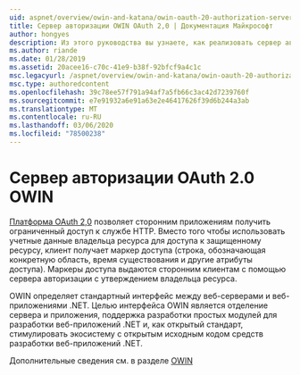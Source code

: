 ```yaml
---
uid: aspnet/overview/owin-and-katana/owin-oauth-20-authorization-server
title: Сервер авторизации OWIN OAuth 2,0 | Документация Майкрософт
author: hongyes
description: Из этого руководства вы узнаете, как реализовать сервер авторизации OAuth 2,0 с помощью по промежуточного слоя OWIN OAuth. Это расширенный учебник, в котором только аутлин...
ms.author: riande
ms.date: 01/28/2019
ms.assetid: 20acee16-c70c-41e9-b38f-92bfcf9a4c1c
msc.legacyurl: /aspnet/overview/owin-and-katana/owin-oauth-20-authorization-server
msc.type: authoredcontent
ms.openlocfilehash: 39c78ee57f791a94af7a5fb66c3ac42d7239760f
ms.sourcegitcommit: e7e91932a6e91a63e2e46417626f39d6b244a3ab
ms.translationtype: MT
ms.contentlocale: ru-RU
ms.lasthandoff: 03/06/2020
ms.locfileid: "78500238"
---
```

# <a name="owin-oauth-20-authorization-server"></a>Сервер авторизации OAuth 2.0 OWIN

[Платформа OAuth 2,0](http://tools.ietf.org/html/rfc6749) позволяет сторонним приложениям получить ограниченный доступ к службе HTTP. Вместо того чтобы использовать учетные данные владельца ресурса для доступа к защищенному ресурсу, клиент получает маркер доступа (строка, обозначающая конкретную область, время существования и другие атрибуты доступа). Маркеры доступа выдаются сторонним клиентам с помощью сервера авторизации с утверждением владельца ресурса.

OWIN определяет стандартный интерфейс между веб-серверами и веб-приложениями .NET. Целью интерфейса OWIN является отделение сервера и приложения, поддержка разработки простых модулей для разработки веб-приложений .NET и, как открытый стандарт, стимулировать экосистему с открытым исходным кодом средств разработки веб-приложений .NET.

Дополнительные сведения см. в разделе [OWIN](http://owin.org/)
